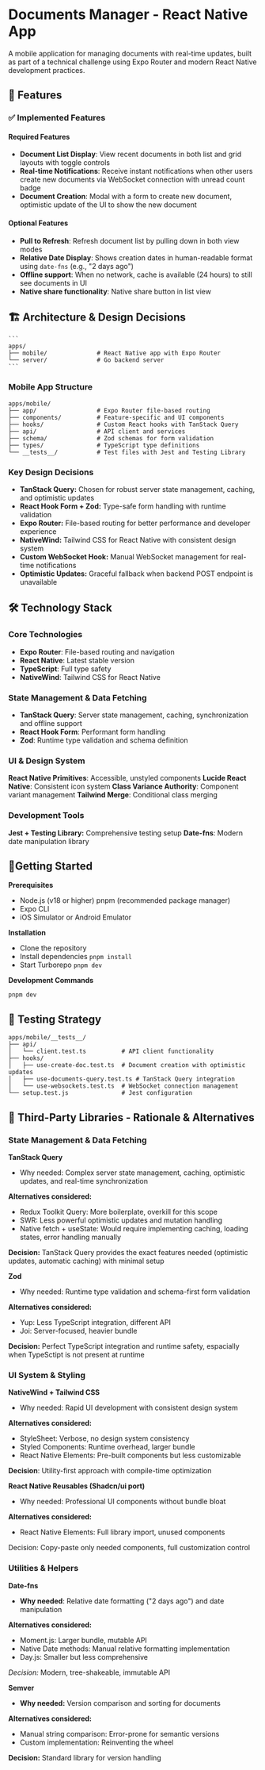 # Documents Manager - React Native App

A mobile application for managing documents with real-time updates, built as part of a technical challenge using Expo Router and modern React Native development practices.

## 📱 Features

### ✅ Implemented Features

#### Required Features

- **Document List Display**: View recent documents in both list and grid layouts with toggle controls
- **Real-time Notifications**: Receive instant notifications when other users create new documents via WebSocket connection with unread count badge
- **Document Creation**: Modal with a form to create new document, optimistic update of the UI to show the new document

#### Optional Features

- **Pull to Refresh**: Refresh document list by pulling down in both view modes
- **Relative Date Display**: Shows creation dates in human-readable format using `⁠date-fns` (e.g., "2 days ago")
- **Offline support**: When no network, cache is available (24 hours) to still see documents in UI
- **Native share functionality**: Native share button in list view

## 🏗️ Architecture & Design Decisions

    ```
    apps/
    ├── mobile/              # React Native app with Expo Router
    └── server/              # Go backend server
    ```

### Mobile App Structure

```
apps/mobile/
├── app/                 # Expo Router file-based routing
├── components/          # Feature-specific and UI components
├── hooks/               # Custom React hooks with TanStack Query
├── api/                 # API client and services
├── schema/              # Zod schemas for form validation
├── types/               # TypeScript type definitions
└── __tests__/           # Test files with Jest and Testing Library
```

### Key Design Decisions

- **TanStack Query:** Chosen for robust server state management, caching, and optimistic updates
- **React Hook Form + Zod:** Type-safe form handling with runtime validation
- **Expo Router:** File-based routing for better performance and developer experience
- **NativeWind:** Tailwind CSS for React Native with consistent design system
- **Custom WebSocket Hook:** Manual WebSocket management for real-time notifications
- **Optimistic Updates:** Graceful fallback when backend POST endpoint is unavailable

## 🛠️ Technology Stack

### Core Technologies

- **Expo Router**: File-based routing and navigation
- **React Native**: Latest stable version
- **TypeScript**: Full type safety
- **NativeWind**: Tailwind CSS for React Native

### State Management & Data Fetching

- **TanStack Query**: Server state management, caching, synchronization and offline support
- **React Hook Form**: Performant form handling
- **Zod**: Runtime type validation and schema definition

### UI & Design System

**React Native Primitives**: Accessible, unstyled components
**Lucide React Native**: Consistent icon system
**Class Variance Authority**: Component variant management
**Tailwind Merge**: Conditional class merging

### Development Tools

**Jest + Testing Library:** Comprehensive testing setup
**Date-fns**: Modern date manipulation library

## 🚀Getting Started

**Prerequisites**

- Node.js (v18 or higher) pnpm (recommended package manager)
- Expo CLI
- iOS Simulator or Android Emulator

**Installation**

- Clone the repository
- Install dependencies
  `pnpm install`
- Start Turborepo
  `pnpm dev`

**Development Commands**

```# Start project (backend server an mobile app)
pnpm dev
```

## 🧪 Testing Strategy

```
apps/mobile/__tests__/
├── api/
│   └── client.test.ts          # API client functionality
├── hooks/
│   ├── use-create-doc.test.ts  # Document creation with optimistic updates
│   ├── use-documents-query.test.ts # TanStack Query integration
│   └── use-websockets.test.ts  # WebSocket connection management
└── setup.test.js               # Jest configuration
```

## 🔧 Third-Party Libraries - Rationale & Alternatives

### State Management & Data Fetching

**TanStack Query**

- Why needed: Complex server state management, caching, optimistic updates, and real-time synchronization

**Alternatives considered:**

- Redux Toolkit Query: More boilerplate, overkill for this scope
- SWR: Less powerful optimistic updates and mutation handling
- Native fetch + useState: Would require implementing caching, loading states, error handling manually

**Decision:** TanStack Query provides the exact features needed (optimistic updates, automatic caching) with minimal setup

**Zod**

- Why needed: Runtime type validation and schema-first form validation

**Alternatives considered:**

- Yup: Less TypeScript integration, different API
- Joi: Server-focused, heavier bundle

**Decision:** Perfect TypeScript integration and runtime safety, espacially when TypeSctipt is not present at runtime

### UI System & Styling

**NativeWind + Tailwind CSS**

- Why needed: Rapid UI development with consistent design system

**Alternatives considered:**

- StyleSheet: Verbose, no design system consistency
- Styled Components: Runtime overhead, larger bundle
- React Native Elements: Pre-built components but less customizable

**Decision**: Utility-first approach with compile-time optimization

**React Native Reusables (Shadcn/ui port)**

- Why needed: Professional UI components without bundle bloat

**Alternatives considered:**

- React Native Elements: Full library import, unused components

Decision: Copy-paste only needed components, full customization control

### Utilities & Helpers

**Date-fns**

- **Why needed**: Relative date formatting ("2 days ago") and date manipulation

**Alternatives considered:**

- Moment.js: Larger bundle, mutable API
- Native Date methods: Manual relative formatting implementation
- Day.js: Smaller but less comprehensive

_Decision:_ Modern, tree-shakeable, immutable API

**Semver**

- **Why needed:** Version comparison and sorting for documents

**Alternatives considered:**

- Manual string comparison: Error-prone for semantic versions
- Custom implementation: Reinventing the wheel

**Decision:** Standard library for version handling
